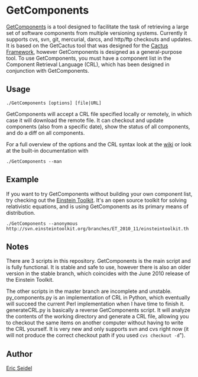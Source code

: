 GetComponents
=============
[GetComponents][] is a tool designed to facilitate the task of retrieving
a large set of software components from multiple versioning systems.
Currently it supports cvs, svn, git, mercurial, darcs, and http/ftp checkouts
and updates. It is based on the GetCactus tool that was designed for the
[Cactus Framework][cctk], however GetComponents is designed as a general-purpose
tool. To use GetComponents, you must have a component list in the Component
Retrieval Language (CRL), which has been designed in conjunction with
GetComponents.

Usage
-----
    ./GetComponents [options] [file|URL]

GetComponents will accept a CRL file specified locally or remotely, in which
case it will download the remote file. It can checkout and update components
(also from a specific date), show the status of all components, and do a diff
on all components.

For a full overview of the options and the CRL syntax look at the [wiki][]
or look at the built-in documentation with

    ./GetComponents --man

Example
-------
If you want to try GetComponents without building your own component list, try
checking out the [Einstein Toolkit][et]. It's an open source toolkit for solving
relativistic equations, and is using GetComponents as its primary means of
distribution.

    ./GetComponents --anonymous http://svn.einsteintoolkit.org/branches/ET_2010_11/einsteintoolkit.th

Notes
-----
There are 3 scripts in this repository. GetComponents is the main script and
is fully functional. It is stable and safe to use, however there is also an
older version in the stable branch, which coincides with the June 2010 release
of the Einstein Toolkit. 

The other scripts in the master branch are incomplete
and unstable. py_components.py is an implementation of CRL in Python, which
eventually will succeed the current Perl implementation when I have time to
finish it. generateCRL.py is basically a reverse GetComponents script. It will
analyze the contents of the working directory and generate a CRL file, 
allowing you to checkout the same items on another computer without having
to write the CRL yourself. It is very new and only supports svn and cvs right 
now (it will not produce the correct checkout path if you used 
`cvs checkout -d`").

Author
------
[Eric Seidel][eseidel]

[eseidel]:http://eseidel.org
[GetComponents]:http://eseidel.org/projects/getcomponents
[cctk]:http://www.cactuscode.org
[wiki]:http://github.com/gridaphobe/CRL/wiki
[et]:http://www.einsteintoolkit.org
